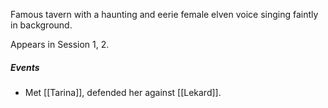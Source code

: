 
Famous tavern with a haunting and eerie female elven voice singing faintly in background.

Appears in Session 1, 2.
##### Events

- Met [[Tarina]], defended her against [[Lekard]].